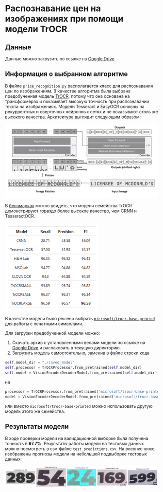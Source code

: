 # Распознавание цен на изображениях при помощи модели TrOCR

## Данные

Данные можно загрузить по ссылке на [Google Drive](https://drive.google.com/drive/folders/14308PymySY8nPf3iue_lYQXBAASPy2sE?usp=sharing).

## Информация о выбранном алгоритме

В файле `price_recognition.py` располагается класс для распознавания цен по изображениям. В качестве алгоритма была выбрана предобученная модель [TrOCR](https://huggingface.co/docs/transformers/model_doc/trocr), потому что она основана на трансформерах и показывает высокую точность при распознавании текста на изображениях. Модели Tesseract и EasyOCR основны на рекуррентных и сверточных нейронных сетях и не показывают столь же высокого качества. Архитектура выглядит следующим образом:

![Архитектура TrOCR](trocr.png)

В [бенчмарках](https://paperswithcode.com/paper/trocr-transformer-based-optical-character/review/) можно увидеть, что модели семейства TrOCR демонстрируют гораздо более высокое качество, чем CRNN и TesseractOCR.

![Бенчмарки](benchmarks.png)

В качестве модели было решено выбрать [`microsoft/trocr-base-printed`](https://huggingface.co/microsoft/trocr-base-printed) для работы с печатными символами.

Для загрузки предобученной модели можно:
1) Скачать архив с установленными весами модели по ссылке на [Google Drive](https://drive.google.com/file/d/1-SmLrnUqdh19EAoEs2kYc2aahCmYtM9I/view?usp=drive_link) и распаковать в текущую директорию.
2) Загрузить модель самостоятельно, заменив в файле строки кода
```python
self.model_dir = "./saved_model"
self.processor = TrOCRProcessor.from_pretrained(self.model_dir)
self.model = VisionEncoderDecoderModel.from_pretrained(self.model_dir)
```
на
```python
processor = TrOCRProcessor.from_pretrained('microsoft/trocr-base-printed', use_fast=True)
model = VisionEncoderDecoderModel.from_pretrained('microsoft/trocr-base-printed')
```
или вместо `microsoft/trocr-base-printed` можно использовать другую модель этого же семейства.

## Результаты модели

В ходе проверки модели на валидационной выборке была получена точность в **97.7%**. Результаты работы модели на тестовых данных можно посмотреть в csv-файле `test_predictions.csv`. На рисунке ниже изображены прогнозы модели на небольшой подвыборке тестовых данных:

![Результаты работы модели на тестовых данных](output.png)
